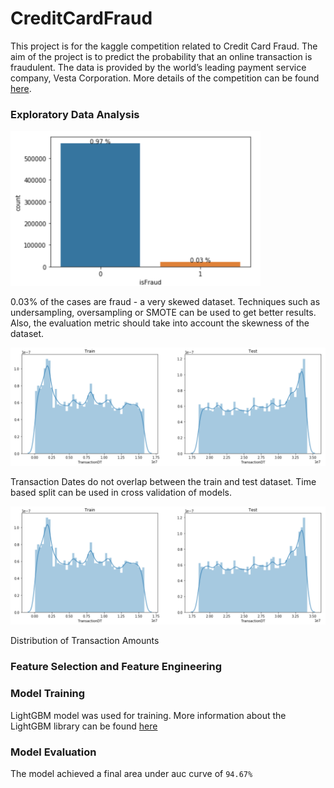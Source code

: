 # CreditCardFraud
 This project is for the kaggle competition related to Credit Card Fraud. The aim of the project is to predict the probability that an online transaction is fraudulent. The data is provided by the world’s leading payment service company, Vesta Corporation. More details of the competition can be found [here](https://www.kaggle.com/c/ieee-fraud-detection/). 

### Exploratory Data Analysis
<img src="target.png" width="400px">

0.03% of the cases are fraud - a very skewed dataset. Techniques such as undersampling, oversampling or SMOTE can be used to get better results. Also, the evaluation metric should take into account the skewness of the dataset.

<img src="transactiondt.png" width="600px">

Transaction Dates do not overlap between the train and test dataset. Time based split can be used in cross validation of models.

<img src="transactiondt.png" width="600px">

Distribution of Transaction Amounts

### Feature Selection and Feature Engineering


### Model Training
LightGBM model was used for training. More information about the LightGBM library can be found [here](https://github.com/microsoft/LightGBM)


### Model Evaluation
The model achieved a final area under auc curve of `94.67%`